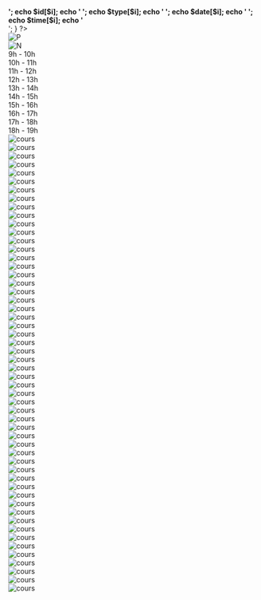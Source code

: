 <!DOCTYPE html>
<html>
<head>
	<meta charset="utf-8">
	<meta name="viewport" content="width-device width, initial-scale=1">
	<title>Test tab</title>
	<link rel="stylesheet" href="https://maxcdn.bootstrapcdn.com/bootstrap/4.0.0/css/bootstrap.min.css" integrity="sha384-Gn5384xqQ1aoWXA+058RXPxPg6fy4IWvTNh0E263XmFcJlSAwiGgFAW/dAiS6JXm" crossorigin="anonymous">
	<link rel="stylesheet" type="text/css" href="style.css">
	<script src="https://code.jquery.com/jquery-3.2.1.slim.min.js" integrity="sha384-KJ3o2DKtIkvYIK3UENzmM7KCkRr/rE9/Qpg6aAZGJwFDMVNA/GpGFF93hXpG5KkN" crossorigin="anonymous"></script>
	<script src="https://cdnjs.cloudflare.com/ajax/libs/popper.js/1.12.9/umd/popper.min.js" integrity="sha384-ApNbgh9B+Y1QKtv3Rn7W3mgPxhU9K/ScQsAP7hUibX39j7fakFPskvXusvfa0b4Q" crossorigin="anonymous"></script>
	<script src="https://maxcdn.bootstrapcdn.com/bootstrap/4.0.0/js/bootstrap.min.js" integrity="sha384-JZR6Spejh4U02d8jOt6vLEHfe/JQGiRRSQQxSfFWpi1MquVdAyjUar5+76PVCmYl" crossorigin="anonymous"></script>
	<script src="https://ajax.googleapis.com/ajax/libs/jquery/3.5.0/jquery.min.js"></script>
</head>

<body>
	<div class="row justify-content-center">
		<?php
			$dbcon=mysqli_connect("127.0.0.1","u879184150_lMUf9","ZYWGj9EmVg");
			mysqli_select_db($dbcon,"u879184150_oNWyH");
			$i=0;
			$check_text="select * from ae_cours";
			$run=mysqli_query($dbcon,$check_text);
			while ($res=mysqli_fetch_assoc($run)) {
				$id[$i]=$res['id'];
				$type[$i]=$res['type'];
				$date[$i]=$res['date'];
				$time[$i]=$res['time'];
				$i=$i+1;
			} 
		?>
		<div>
			<?php
				for ($i=0; $i < count($id); $i++) { 				
					echo '<div><b>';
						echo $id[$i];
						echo ' ';
						echo $type[$i];
						echo ' ';
						echo $date[$i];
						echo ' ';
						echo $time[$i];
					echo '</b></div>';      
				}
			?>
		</div>
		<div class="grid-cont3">
			<div class="grid-cursor grid-bord1" id="prev"><img src="images/dog2.png" class="grid-dog" alt="P"></div>
			<div class="grid-default grid-bord1" id="week"></div>
			<div class="grid-cursor grid-bord1" id="next"><img src="images/dog1.png" class="grid-dog" alt="N"></div>
		</div>
		<div class="grid-cont1">
			<div class="grid-day grid-default" id="button"></div>
			<div class="grid-day grid-default" id="mon"></div>
			<div class="grid-day grid-default" id="tue"></div>
			<div class="grid-day grid-default" id="wed"></div>
			<div class="grid-day grid-default" id="thu"></div>
			<div class="grid-day grid-default" id="fri"></div>
			<div class="grid-day grid-default" id="sat"></div>
		</div>
		<div class="grid-cont2">
			<div class="grid-9 grid-default">9h - 10h</div>
			<div class="grid-10 grid-default">10h - 11h</div>
			<div class="grid-11 grid-default">11h - 12h</div>
			<div class="grid-12 grid-default">12h - 13h</div>
			<div class="grid-13 grid-default">13h - 14h</div>
			<div class="grid-14 grid-default">14h - 15h</div>
			<div class="grid-15 grid-default">15h - 16h</div>
			<div class="grid-16 grid-default">16h - 17h</div>
			<div class="grid-17 grid-default">17h - 18h</div>
			<div class="grid-18 grid-default">18h - 19h</div>
			<div class="grid-12b"></div>
			<div class="grid-9 grid-cursor grid-bord2" id="mon9"><img src="images/c1d.png" class="grid-dog" alt="cours" id="mon9i"></div>
			<div class="grid-10 grid-cursor grid-bord2" id="mon10"><img src="images/c2c.png" class="grid-dog" alt="cours" id="mon10i"></div>
			<div class="grid-11 grid-cursor grid-bord2" id="mon11"><img src="images/c3i.png" class="grid-dog" alt="cours" id="mon11i"></div>
			<div class="grid-13 grid-cursor grid-bord2" id="mon13"><img src="images/c4d.png" class="grid-dog" alt="cours" id="mon13i"></div>
			<div class="grid-14 grid-cursor grid-bord2" id="mon14"><img src="images/c5d.png" class="grid-dog" alt="cours" id="mon14i"></div>
			<div class="grid-15 grid-cursor grid-bord2" id="mon15"><img src="images/c1d.png" class="grid-dog" alt="cours" id="mon15i"></div>
			<div class="grid-16 grid-cursor grid-bord2" id="mon16"><img src="images/c1d.png" class="grid-dog" alt="cours" id="mon16i"></div>
			<div class="grid-17 grid-cursor grid-bord2" id="mon17"><img src="images/c1d.png" class="grid-dog" alt="cours" id="mon17i"></div>
			<div class="grid-18 grid-cursor grid-bord2" id="mon18"><img src="images/c1d.png" class="grid-dog" alt="cours" id="mon18i"></div>
			<div class="grid-9 grid-cursor grid-bord2" id="tue9"><img src="images/c1d.png" class="grid-dog" alt="cours" id="tue9i"></div>
			<div class="grid-10 grid-cursor grid-bord2" id="tue10"><img src="images/c1d.png" class="grid-dog" alt="cours" id="tue10i"></div>
			<div class="grid-11 grid-cursor grid-bord2" id="tue11"><img src="images/c1d.png" class="grid-dog" alt="cours" id="tue11i"></div>
			<div class="grid-13 grid-cursor grid-bord2" id="tue13"><img src="images/c1d.png" class="grid-dog" alt="cours" id="tue13i"></div>
			<div class="grid-14 grid-cursor grid-bord2" id="tue14"><img src="images/c3c.png" class="grid-dog" alt="cours" id="tue14i"></div>
			<div class="grid-15 grid-cursor grid-bord2" id="tue15"><img src="images/c1d.png" class="grid-dog" alt="cours" id="tue15i"></div>
			<div class="grid-16 grid-cursor grid-bord2" id="tue16"><img src="images/c1d.png" class="grid-dog" alt="cours" id="tue16i"></div>
			<div class="grid-17 grid-cursor grid-bord2" id="tue17"><img src="images/c5i.png" class="grid-dog" alt="cours" id="tue17i"></div>
			<div class="grid-18 grid-cursor grid-bord2" id="tue18"><img src="images/c1d.png" class="grid-dog" alt="cours" id="tue18i"></div>
			<div class="grid-9 grid-cursor grid-bord2" id="wed9"><img src="images/c1d.png" class="grid-dog" alt="cours" id="wed9i"></div>
			<div class="grid-10 grid-cursor grid-bord2" id="wed10"><img src="images/c1d.png" class="grid-dog" alt="cours" id="wed10i"></div>
			<div class="grid-11 grid-cursor grid-bord2" id="wed11"><img src="images/c1d.png" class="grid-dog" alt="cours" id="wed11i"></div>
			<div class="grid-13 grid-cursor grid-bord2" id="wed13"><img src="images/c1d.png" class="grid-dog" alt="cours" id="wed13i"></div>
			<div class="grid-14 grid-cursor grid-bord2" id="wed14"><img src="images/c1d.png" class="grid-dog" alt="cours" id="wed14i"></div>
			<div class="grid-15 grid-cursor grid-bord2" id="wed15"><img src="images/c1d.png" class="grid-dog" alt="cours" id="wed15i"></div>
			<div class="grid-16 grid-cursor grid-bord2" id="wed16"><img src="images/c1d.png" class="grid-dog" alt="cours" id="wed16i"></div>
			<div class="grid-17 grid-cursor grid-bord2" id="wed17"><img src="images/c0.png" class="grid-dog" alt="cours" id="wed17i"></div>
			<div class="grid-18 grid-cursor grid-bord2" id="wed18"><img src="images/c1d.png" class="grid-dog" alt="cours" id="wed18i"></div>
			<div class="grid-9 grid-cursor grid-bord2" id="thu9"><img src="images/c1d.png" class="grid-dog" alt="cours" id="thu9i"></div>
			<div class="grid-10 grid-cursor grid-bord2" id="thu10"><img src="images/c1d.png" class="grid-dog" alt="cours" id="thu10i"></div>
			<div class="grid-11 grid-cursor grid-bord2" id="thu11"><img src="images/c1d.png" class="grid-dog" alt="cours" id="thu11i"></div>
			<div class="grid-13 grid-cursor grid-bord2" id="thu13"><img src="images/c1d.png" class="grid-dog" alt="cours" id="thu13i"></div>
			<div class="grid-14 grid-cursor grid-bord2" id="thu14"><img src="images/c1d.png" class="grid-dog" alt="cours" id="thu14i"></div>
			<div class="grid-15 grid-cursor grid-bord2" id="thu15"><img src="images/c1d.png" class="grid-dog" alt="cours" id="thu15i"></div>
			<div class="grid-16 grid-cursor grid-bord2" id="thu16"><img src="images/c1d.png" class="grid-dog" alt="cours" id="thu16i"></div>
			<div class="grid-17 grid-cursor grid-bord2" id="thu17"><img src="images/c1d.png" class="grid-dog" alt="cours" id="thu17i"></div>
			<div class="grid-18 grid-cursor grid-bord2" id="thu18"><img src="images/c1d.png" class="grid-dog" alt="cours" id="thu18i"></div>
			<div class="grid-9 grid-cursor grid-bord2" id="fri9"><img src="images/c1d.png" class="grid-dog" alt="cours" id="fri9i"></div>
			<div class="grid-10 grid-cursor grid-bord2" id="fri10"><img src="images/c1d.png" class="grid-dog" alt="cours" id="fri10i"></div>
			<div class="grid-11 grid-cursor grid-bord2" id="fri11"><img src="images/c1d.png" class="grid-dog" alt="cours" id="fri11i"></div>
			<div class="grid-13 grid-cursor grid-bord2" id="fri13"><img src="images/c1d.png" class="grid-dog" alt="cours" id="fri13i"></div>
			<div class="grid-14 grid-cursor grid-bord2" id="fri14"><img src="images/c1d.png" class="grid-dog" alt="cours" id="fri14i"></div>
			<div class="grid-15 grid-cursor grid-bord2" id="fri15"><img src="images/c1d.png" class="grid-dog" alt="cours" id="fri15i"></div>
			<div class="grid-16 grid-cursor grid-bord2" id="fri16"><img src="images/c1d.png" class="grid-dog" alt="cours" id="fri16i"></div>
			<div class="grid-17 grid-cursor grid-bord2" id="fri17"><img src="images/c1d.png" class="grid-dog" alt="cours" id="fri17i"></div>
			<div class="grid-18 grid-cursor grid-bord2" id="fri18"><img src="images/c1d.png" class="grid-dog" alt="cours" id="fri18i"></div>
			<div class="grid-9 grid-cursor grid-bord2" id="sat9"><img src="images/c1d.png" class="grid-dog" alt="cours" id="sat9i"></div>
			<div class="grid-10 grid-cursor grid-bord2" id="sat10"><img src="images/c1d.png" class="grid-dog" alt="cours" id="sat10i"></div>
			<div class="grid-11 grid-cursor grid-bord2" id="sat11"><img src="images/c1d.png" class="grid-dog" alt="cours" id="sat11i"></div>
			<div class="grid-13 grid-cursor grid-bord2" id="sat13"><img src="images/c1d.png" class="grid-dog" alt="cours" id="sat13i"></div>
			<div class="grid-14 grid-cursor grid-bord2" id="sat14"><img src="images/c1d.png" class="grid-dog" alt="cours" id="sat14i"></div>
			<div class="grid-15 grid-cursor grid-bord2" id="sat15"><img src="images/c1d.png" class="grid-dog" alt="cours" id="sat15i"></div>
			<div class="grid-16 grid-cursor grid-bord2" id="sat16"><img src="images/c1d.png" class="grid-dog" alt="cours" id="sat16i"></div>
			<div class="grid-17 grid-cursor grid-bord2" id="sat17"><img src="images/c1d.png" class="grid-dog" alt="cours" id="sat17i"></div>
			<div class="grid-18 grid-cursor grid-bord2" id="sat18"><img src="images/c1d.png" class="grid-dog" alt="cours" id="sat18i"></div>
		</div>
	</div>
</body>
</html>

<script>
	var days = ['mon','tue','wed','thu','fri','sat'];
	var days_text = ['Lundi','Mardi','Mercredi','Jeudi','Vendredi','Samedi'];
	var today = new Date();
	var today_day = today.getDay();

	var hours = [9,10,11,13,14,15,16,17,18];
	var cours_test = ['c1','c2','c3','c4','c5'];
	var cours_test2 = ['Treibball','Agility','Flyball','Hooper','Education'];
	var cours_col = ['red','navy','green','purple'];
	var niveau = ['d','i','c'];
	var niveau2 = ['Débutant','Intermédiaire','Concours'];


	var selected = new Array(54);
	for (var i = 0; i < selected.length; i++) {
		selected[i] = 0;
	}
	$(document).ready(function(){
		set_tab();
			
		document.getElementById('mon9').addEventListener("click",changecol);
		document.getElementById('mon10').addEventListener("click",changecol);
		document.getElementById('mon11').addEventListener("click",changecol);
		document.getElementById('mon13').addEventListener("click",changecol);
		document.getElementById('mon14').addEventListener("click",changecol);
		document.getElementById('mon15').addEventListener("click",changecol);
		document.getElementById('mon16').addEventListener("click",changecol);
		document.getElementById('mon17').addEventListener("click",changecol);
		document.getElementById('mon18').addEventListener("click",changecol);
		document.getElementById('tue9').addEventListener("click",changecol);
		document.getElementById('tue10').addEventListener("click",changecol);
		document.getElementById('tue11').addEventListener("click",changecol);
		document.getElementById('tue13').addEventListener("click",changecol);
		document.getElementById('tue14').addEventListener("click",changecol);
		document.getElementById('tue15').addEventListener("click",changecol);
		document.getElementById('tue16').addEventListener("click",changecol);
		document.getElementById('tue17').addEventListener("click",changecol);
		document.getElementById('tue18').addEventListener("click",changecol);
		document.getElementById('wed9').addEventListener("click",changecol);
		document.getElementById('wed10').addEventListener("click",changecol);
		document.getElementById('wed11').addEventListener("click",changecol);
		document.getElementById('wed13').addEventListener("click",changecol);
		document.getElementById('wed14').addEventListener("click",changecol);
		document.getElementById('wed15').addEventListener("click",changecol);
		document.getElementById('wed16').addEventListener("click",changecol);
		document.getElementById('wed17').addEventListener("click",changecol);
		document.getElementById('wed18').addEventListener("click",changecol);
		document.getElementById('thu9').addEventListener("click",changecol);
		document.getElementById('thu10').addEventListener("click",changecol);
		document.getElementById('thu11').addEventListener("click",changecol);
		document.getElementById('thu13').addEventListener("click",changecol);
		document.getElementById('thu14').addEventListener("click",changecol);
		document.getElementById('thu15').addEventListener("click",changecol);
		document.getElementById('thu16').addEventListener("click",changecol);
		document.getElementById('thu17').addEventListener("click",changecol);
		document.getElementById('thu18').addEventListener("click",changecol);
		document.getElementById('fri9').addEventListener("click",changecol);
		document.getElementById('fri10').addEventListener("click",changecol);
		document.getElementById('fri11').addEventListener("click",changecol);
		document.getElementById('fri13').addEventListener("click",changecol);
		document.getElementById('fri14').addEventListener("click",changecol);
		document.getElementById('fri15').addEventListener("click",changecol);
		document.getElementById('fri16').addEventListener("click",changecol);
		document.getElementById('fri17').addEventListener("click",changecol);
		document.getElementById('fri18').addEventListener("click",changecol);
		document.getElementById('sat9').addEventListener("click",changecol);
		document.getElementById('sat10').addEventListener("click",changecol);
		document.getElementById('sat11').addEventListener("click",changecol);
		document.getElementById('sat13').addEventListener("click",changecol);
		document.getElementById('sat14').addEventListener("click",changecol);
		document.getElementById('sat15').addEventListener("click",changecol);
		document.getElementById('sat16').addEventListener("click",changecol);
		document.getElementById('sat17').addEventListener("click",changecol);
		document.getElementById('sat18').addEventListener("click",changecol);
	});

	$('#prev').click(function(){
		var ndate = today.getTime() - 7 * 24 * 3600000;
		today = new Date(ndate);
		today_day = today.getDay();
		set_tab();
	});

	$('#next').click(function(){
		var ndate = today.getTime() + 7 * 24 * 3600000;
		today = new Date(ndate);
		today_day = today.getDay();
		set_tab();
	});

	function changecol(){
		var idim = this.id + 'i';
		var estvide = document.getElementById(idim).src.slice(-6);
		if (estvide != 'c0.png') {
			for (var i = 0; i < days.length; i++) {
				for (var j = 0; j < hours.length; j++) {
					if (this.id == days[i] + hours[j]) {
						var num = 9 * i + (j + 1);
						var idimsrc = document.getElementById(idim).src.slice(-8);
						idimsrc = idimsrc.replace('/','');
						if (selected[num-1] == 0) {
							selected[num-1] = 1;
							this.style.backgroundColor = '#444444';
							idimsrc = idimsrc.replace('.png','1.png');
							idimsrc = 'images/' + idimsrc;
							document.getElementById(idim).src = idimsrc;
						} else {
							selected[num-1] = 0;
							this.style.backgroundColor = 'ghostwhite';
							idimsrc = idimsrc.replace('1.png','.png');
							idimsrc = 'images/' + idimsrc;
							document.getElementById(idim).src = idimsrc;
						}
						i = days.length;
						j = hours.length;
					}
				}
			}
		}
	}

	function date_new(date,i,j){
		let dms = date.getTime() + (i - j + 1) * 24 * 3600000;
		return new Date(dms);
	}

	function date_week(date,j){
		let debut = date_new(date,0,j);
		let fin = date_new(date,6,j);
		return date_return(debut) + " - " + date_return(fin);
	}

	function date_return(date){
		let d = date;
		d = ['0' + d.getDate(),'0' + (d.getMonth() + 1),'' + d.getFullYear()].map(component => component.slice(-2)); // prend les 2 derniers chiffres de chaque composant
		// joindre les composants en date
		return d.slice(0, 3).join('/');
	}

	function set_tab(){
		document.getElementById('week').innerHTML = date_week(today,today_day);
		for (var i = 0; i < days.length; i++) {
			var days_date = date_new(today,i,today_day);
			document.getElementById(days[i]).innerHTML = days_text[i] + "<br>" + date_return(days_date);
			for (var j = 0; j < hours.length; j++) {
				var dh = days[i] + hours[j] + 'i';
				var valtest = document.getElementById(dh).src.slice(-8);
				valtest = valtest.replace('/','');
				valtest = valtest.replace('1.png','');
				valtest = valtest.replace('.png','');
				var nonvide = 1;
				for (var k = 0; k < cours_test.length; k++) {
					if ((valtest == (cours_test[k] + niveau[0]))||(valtest == (cours_test[k] + niveau[1]))||(valtest == (cours_test[k] + niveau[2]))) {
						document.getElementById(dh).alt = cours_test2[k];
						nonvide = 1;
						k = cours_test.length;
					} else {
						nonvide = 0;
					}
				}
				if (nonvide == 0) {
					document.getElementById(dh).alt = '';
					document.getElementById(days[i] + hours[j]).style.cursor = 'default';
				}
			}
		}
	}
</script>